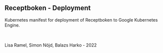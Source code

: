 ## Receptboken - Deployment

Kubernetes manifest for deployment of Receptboken to Google Kubernetes Engine.


<br>
<br>
Lisa Ramel, Simon Nöjd, Balazs Harko - 2022 
